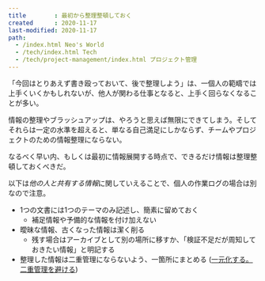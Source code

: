 ```yaml
---
title        : 最初から整理整頓しておく
created      : 2020-11-17
last-modified: 2020-11-17
path:
  - /index.html Neo's World
  - /tech/index.html Tech
  - /tech/project-management/index.html プロジェクト管理
---
```


「今回はとりあえず書き殴っておいて、後で整理しよう」は、一個人の範疇では上手くいくかもしれないが、他人が関わる仕事となると、上手く回らなくなることが多い。

情報の整理やブラッシュアップは、やろうと思えば無限にできてしまう。そしてそれらは一定の水準を超えると、単なる自己満足にしかならず、チームやプロジェクトのための情報整理にならない。

なるべく早い内、もしくは最初に情報展開する時点で、できるだけ情報は整理整頓しておくべきだ。

以下は*他の人と共有する情報*に関していえることで、個人の作業ログの場合は別なので注意。

- 1つの文書には1つのテーマのみ記述し、簡素に留めておく
  - 補足情報や予備的な情報を付け加えない
- 曖昧な情報、古くなった情報は潔く削る
  - 残す場合はアーカイブとして別の場所に移すか、「検証不足だが周知しておきたい情報」と明記する
- 整理した情報は二重管理にならないよう、一箇所にまとめる ([一元化する。二重管理を避ける](./centralization.html))
